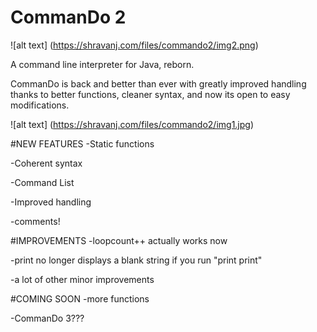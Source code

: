 # CommanDo 2
![alt text] (https://shravanj.com/files/commando2/img2.png)

A command line interpreter for Java, reborn.

CommanDo is back and better than ever with greatly improved handling thanks to better functions, cleaner syntax, and now its open to easy modifications.

![alt text] (https://shravanj.com/files/commando2/img1.jpg)

#NEW FEATURES
-Static functions

-Coherent syntax

-Command List

-Improved handling

-comments!


#IMPROVEMENTS
-loopcount++ actually works now

-print no longer displays a blank string if you run "print print"

-a lot of other minor improvements

#COMING SOON
-more functions

-CommanDo 3???





